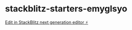 # stackblitz-starters-emyglsyo

[Edit in StackBlitz next generation editor ⚡️](https://stackblitz.com/~/github.com/terrytrent/stackblitz-starters-emyglsyo)